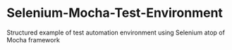 # Selenium-Mocha-Test-Environment
Structured example of test automation environment using Selenium atop of Mocha framework 
